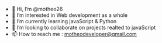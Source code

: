 - 👋 Hi, I’m @motheo26
- 👀 I’m interested in Web development as a whole
- 🌱 I’m currently learning javaScript & Python
- 💞️ I’m looking to collaborate on projects realted to javaScript 
- 📫 How to reach me : motheodeveloper@gmail.com
<!---
motheo26/motheo26 is a ✨ special ✨ repository because its `README.md` (this file) appears on your GitHub profile.
You can click the Preview link to take a look at your changes.
--->
